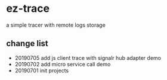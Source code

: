 # ez-trace

a simple tracer with remote logs storage

## change list

- 20190705 add js client trace with signalr hub adapter demo
- 20190702 add micro service call demo
- 20190701 init projects
